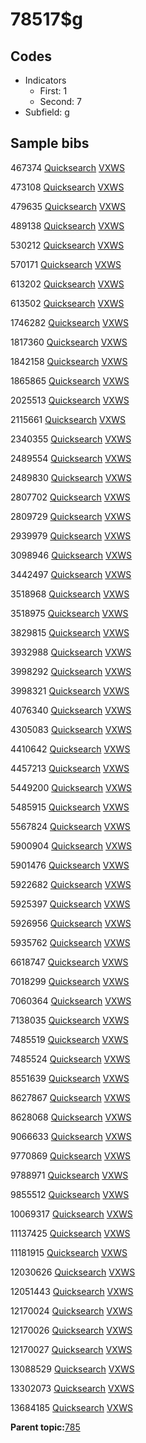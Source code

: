 # 78517$g

## Codes

-   Indicators
    -   First: 1
    -   Second: 7
-   Subfield: g

## Sample bibs

467374 [Quicksearch](https://search.library.yale.edu/catalog/467374) [VXWS](http://prodorbis.library.yale.edu:7014/vxws/GetHoldingsService?bibId=467374)

473108 [Quicksearch](https://search.library.yale.edu/catalog/473108) [VXWS](http://prodorbis.library.yale.edu:7014/vxws/GetHoldingsService?bibId=473108)

479635 [Quicksearch](https://search.library.yale.edu/catalog/479635) [VXWS](http://prodorbis.library.yale.edu:7014/vxws/GetHoldingsService?bibId=479635)

489138 [Quicksearch](https://search.library.yale.edu/catalog/489138) [VXWS](http://prodorbis.library.yale.edu:7014/vxws/GetHoldingsService?bibId=489138)

530212 [Quicksearch](https://search.library.yale.edu/catalog/530212) [VXWS](http://prodorbis.library.yale.edu:7014/vxws/GetHoldingsService?bibId=530212)

570171 [Quicksearch](https://search.library.yale.edu/catalog/570171) [VXWS](http://prodorbis.library.yale.edu:7014/vxws/GetHoldingsService?bibId=570171)

613202 [Quicksearch](https://search.library.yale.edu/catalog/613202) [VXWS](http://prodorbis.library.yale.edu:7014/vxws/GetHoldingsService?bibId=613202)

613502 [Quicksearch](https://search.library.yale.edu/catalog/613502) [VXWS](http://prodorbis.library.yale.edu:7014/vxws/GetHoldingsService?bibId=613502)

1746282 [Quicksearch](https://search.library.yale.edu/catalog/1746282) [VXWS](http://prodorbis.library.yale.edu:7014/vxws/GetHoldingsService?bibId=1746282)

1817360 [Quicksearch](https://search.library.yale.edu/catalog/1817360) [VXWS](http://prodorbis.library.yale.edu:7014/vxws/GetHoldingsService?bibId=1817360)

1842158 [Quicksearch](https://search.library.yale.edu/catalog/1842158) [VXWS](http://prodorbis.library.yale.edu:7014/vxws/GetHoldingsService?bibId=1842158)

1865865 [Quicksearch](https://search.library.yale.edu/catalog/1865865) [VXWS](http://prodorbis.library.yale.edu:7014/vxws/GetHoldingsService?bibId=1865865)

2025513 [Quicksearch](https://search.library.yale.edu/catalog/2025513) [VXWS](http://prodorbis.library.yale.edu:7014/vxws/GetHoldingsService?bibId=2025513)

2115661 [Quicksearch](https://search.library.yale.edu/catalog/2115661) [VXWS](http://prodorbis.library.yale.edu:7014/vxws/GetHoldingsService?bibId=2115661)

2340355 [Quicksearch](https://search.library.yale.edu/catalog/2340355) [VXWS](http://prodorbis.library.yale.edu:7014/vxws/GetHoldingsService?bibId=2340355)

2489554 [Quicksearch](https://search.library.yale.edu/catalog/2489554) [VXWS](http://prodorbis.library.yale.edu:7014/vxws/GetHoldingsService?bibId=2489554)

2489830 [Quicksearch](https://search.library.yale.edu/catalog/2489830) [VXWS](http://prodorbis.library.yale.edu:7014/vxws/GetHoldingsService?bibId=2489830)

2807702 [Quicksearch](https://search.library.yale.edu/catalog/2807702) [VXWS](http://prodorbis.library.yale.edu:7014/vxws/GetHoldingsService?bibId=2807702)

2809729 [Quicksearch](https://search.library.yale.edu/catalog/2809729) [VXWS](http://prodorbis.library.yale.edu:7014/vxws/GetHoldingsService?bibId=2809729)

2939979 [Quicksearch](https://search.library.yale.edu/catalog/2939979) [VXWS](http://prodorbis.library.yale.edu:7014/vxws/GetHoldingsService?bibId=2939979)

3098946 [Quicksearch](https://search.library.yale.edu/catalog/3098946) [VXWS](http://prodorbis.library.yale.edu:7014/vxws/GetHoldingsService?bibId=3098946)

3442497 [Quicksearch](https://search.library.yale.edu/catalog/3442497) [VXWS](http://prodorbis.library.yale.edu:7014/vxws/GetHoldingsService?bibId=3442497)

3518968 [Quicksearch](https://search.library.yale.edu/catalog/3518968) [VXWS](http://prodorbis.library.yale.edu:7014/vxws/GetHoldingsService?bibId=3518968)

3518975 [Quicksearch](https://search.library.yale.edu/catalog/3518975) [VXWS](http://prodorbis.library.yale.edu:7014/vxws/GetHoldingsService?bibId=3518975)

3829815 [Quicksearch](https://search.library.yale.edu/catalog/3829815) [VXWS](http://prodorbis.library.yale.edu:7014/vxws/GetHoldingsService?bibId=3829815)

3932988 [Quicksearch](https://search.library.yale.edu/catalog/3932988) [VXWS](http://prodorbis.library.yale.edu:7014/vxws/GetHoldingsService?bibId=3932988)

3998292 [Quicksearch](https://search.library.yale.edu/catalog/3998292) [VXWS](http://prodorbis.library.yale.edu:7014/vxws/GetHoldingsService?bibId=3998292)

3998321 [Quicksearch](https://search.library.yale.edu/catalog/3998321) [VXWS](http://prodorbis.library.yale.edu:7014/vxws/GetHoldingsService?bibId=3998321)

4076340 [Quicksearch](https://search.library.yale.edu/catalog/4076340) [VXWS](http://prodorbis.library.yale.edu:7014/vxws/GetHoldingsService?bibId=4076340)

4305083 [Quicksearch](https://search.library.yale.edu/catalog/4305083) [VXWS](http://prodorbis.library.yale.edu:7014/vxws/GetHoldingsService?bibId=4305083)

4410642 [Quicksearch](https://search.library.yale.edu/catalog/4410642) [VXWS](http://prodorbis.library.yale.edu:7014/vxws/GetHoldingsService?bibId=4410642)

4457213 [Quicksearch](https://search.library.yale.edu/catalog/4457213) [VXWS](http://prodorbis.library.yale.edu:7014/vxws/GetHoldingsService?bibId=4457213)

5449200 [Quicksearch](https://search.library.yale.edu/catalog/5449200) [VXWS](http://prodorbis.library.yale.edu:7014/vxws/GetHoldingsService?bibId=5449200)

5485915 [Quicksearch](https://search.library.yale.edu/catalog/5485915) [VXWS](http://prodorbis.library.yale.edu:7014/vxws/GetHoldingsService?bibId=5485915)

5567824 [Quicksearch](https://search.library.yale.edu/catalog/5567824) [VXWS](http://prodorbis.library.yale.edu:7014/vxws/GetHoldingsService?bibId=5567824)

5900904 [Quicksearch](https://search.library.yale.edu/catalog/5900904) [VXWS](http://prodorbis.library.yale.edu:7014/vxws/GetHoldingsService?bibId=5900904)

5901476 [Quicksearch](https://search.library.yale.edu/catalog/5901476) [VXWS](http://prodorbis.library.yale.edu:7014/vxws/GetHoldingsService?bibId=5901476)

5922682 [Quicksearch](https://search.library.yale.edu/catalog/5922682) [VXWS](http://prodorbis.library.yale.edu:7014/vxws/GetHoldingsService?bibId=5922682)

5925397 [Quicksearch](https://search.library.yale.edu/catalog/5925397) [VXWS](http://prodorbis.library.yale.edu:7014/vxws/GetHoldingsService?bibId=5925397)

5926956 [Quicksearch](https://search.library.yale.edu/catalog/5926956) [VXWS](http://prodorbis.library.yale.edu:7014/vxws/GetHoldingsService?bibId=5926956)

5935762 [Quicksearch](https://search.library.yale.edu/catalog/5935762) [VXWS](http://prodorbis.library.yale.edu:7014/vxws/GetHoldingsService?bibId=5935762)

6618747 [Quicksearch](https://search.library.yale.edu/catalog/6618747) [VXWS](http://prodorbis.library.yale.edu:7014/vxws/GetHoldingsService?bibId=6618747)

7018299 [Quicksearch](https://search.library.yale.edu/catalog/7018299) [VXWS](http://prodorbis.library.yale.edu:7014/vxws/GetHoldingsService?bibId=7018299)

7060364 [Quicksearch](https://search.library.yale.edu/catalog/7060364) [VXWS](http://prodorbis.library.yale.edu:7014/vxws/GetHoldingsService?bibId=7060364)

7138035 [Quicksearch](https://search.library.yale.edu/catalog/7138035) [VXWS](http://prodorbis.library.yale.edu:7014/vxws/GetHoldingsService?bibId=7138035)

7485519 [Quicksearch](https://search.library.yale.edu/catalog/7485519) [VXWS](http://prodorbis.library.yale.edu:7014/vxws/GetHoldingsService?bibId=7485519)

7485524 [Quicksearch](https://search.library.yale.edu/catalog/7485524) [VXWS](http://prodorbis.library.yale.edu:7014/vxws/GetHoldingsService?bibId=7485524)

8551639 [Quicksearch](https://search.library.yale.edu/catalog/8551639) [VXWS](http://prodorbis.library.yale.edu:7014/vxws/GetHoldingsService?bibId=8551639)

8627867 [Quicksearch](https://search.library.yale.edu/catalog/8627867) [VXWS](http://prodorbis.library.yale.edu:7014/vxws/GetHoldingsService?bibId=8627867)

8628068 [Quicksearch](https://search.library.yale.edu/catalog/8628068) [VXWS](http://prodorbis.library.yale.edu:7014/vxws/GetHoldingsService?bibId=8628068)

9066633 [Quicksearch](https://search.library.yale.edu/catalog/9066633) [VXWS](http://prodorbis.library.yale.edu:7014/vxws/GetHoldingsService?bibId=9066633)

9770869 [Quicksearch](https://search.library.yale.edu/catalog/9770869) [VXWS](http://prodorbis.library.yale.edu:7014/vxws/GetHoldingsService?bibId=9770869)

9788971 [Quicksearch](https://search.library.yale.edu/catalog/9788971) [VXWS](http://prodorbis.library.yale.edu:7014/vxws/GetHoldingsService?bibId=9788971)

9855512 [Quicksearch](https://search.library.yale.edu/catalog/9855512) [VXWS](http://prodorbis.library.yale.edu:7014/vxws/GetHoldingsService?bibId=9855512)

10069317 [Quicksearch](https://search.library.yale.edu/catalog/10069317) [VXWS](http://prodorbis.library.yale.edu:7014/vxws/GetHoldingsService?bibId=10069317)

11137425 [Quicksearch](https://search.library.yale.edu/catalog/11137425) [VXWS](http://prodorbis.library.yale.edu:7014/vxws/GetHoldingsService?bibId=11137425)

11181915 [Quicksearch](https://search.library.yale.edu/catalog/11181915) [VXWS](http://prodorbis.library.yale.edu:7014/vxws/GetHoldingsService?bibId=11181915)

12030626 [Quicksearch](https://search.library.yale.edu/catalog/12030626) [VXWS](http://prodorbis.library.yale.edu:7014/vxws/GetHoldingsService?bibId=12030626)

12051443 [Quicksearch](https://search.library.yale.edu/catalog/12051443) [VXWS](http://prodorbis.library.yale.edu:7014/vxws/GetHoldingsService?bibId=12051443)

12170024 [Quicksearch](https://search.library.yale.edu/catalog/12170024) [VXWS](http://prodorbis.library.yale.edu:7014/vxws/GetHoldingsService?bibId=12170024)

12170026 [Quicksearch](https://search.library.yale.edu/catalog/12170026) [VXWS](http://prodorbis.library.yale.edu:7014/vxws/GetHoldingsService?bibId=12170026)

12170027 [Quicksearch](https://search.library.yale.edu/catalog/12170027) [VXWS](http://prodorbis.library.yale.edu:7014/vxws/GetHoldingsService?bibId=12170027)

13088529 [Quicksearch](https://search.library.yale.edu/catalog/13088529) [VXWS](http://prodorbis.library.yale.edu:7014/vxws/GetHoldingsService?bibId=13088529)

13302073 [Quicksearch](https://search.library.yale.edu/catalog/13302073) [VXWS](http://prodorbis.library.yale.edu:7014/vxws/GetHoldingsService?bibId=13302073)

13684185 [Quicksearch](https://search.library.yale.edu/catalog/13684185) [VXWS](http://prodorbis.library.yale.edu:7014/vxws/GetHoldingsService?bibId=13684185)

**Parent topic:**[785](../../tags/785/785.md)

